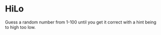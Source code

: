 # HiLo
Guess a random number from 1-100 until you get it correct with a hint being to high too low. 
